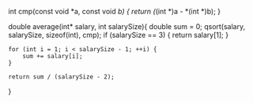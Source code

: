 int cmp(const void *a, const void *b) {
    return (*(int *)a - *(int *)b);
}

double average(int* salary, int salarySize){
    double sum = 0;
    qsort(salary, salarySize, sizeof(int), cmp);
    if (salarySize == 3) {
        return salary[1];
    }

    for (int i = 1; i < salarySize - 1; ++i) {
        sum += salary[i];
    }

    return sum / (salarySize - 2);
}


